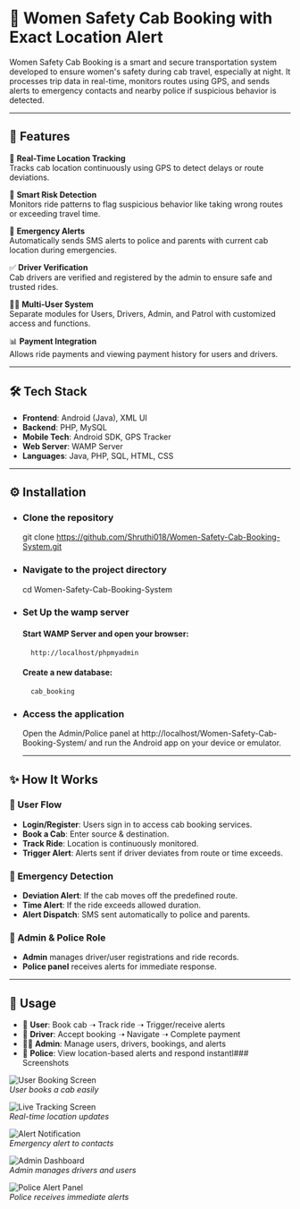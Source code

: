 # 🚕 Women Safety Cab Booking with Exact Location Alert

Women Safety Cab Booking is a smart and secure transportation system developed to ensure women's safety during cab travel, especially at night. It processes trip data in real-time, monitors routes using GPS, and sends alerts to emergency contacts and nearby police if suspicious behavior is detected.

---

## 🚀 Features

📍 **Real-Time Location Tracking**  
Tracks cab location continuously using GPS to detect delays or route deviations.

🧠 **Smart Risk Detection**  
Monitors ride patterns to flag suspicious behavior like taking wrong routes or exceeding travel time.

📨 **Emergency Alerts**  
Automatically sends SMS alerts to police and parents with current cab location during emergencies.

✅ **Driver Verification**  
Cab drivers are verified and registered by the admin to ensure safe and trusted rides.

👩‍💼 **Multi-User System**  
Separate modules for Users, Drivers, Admin, and Patrol with customized access and functions.

📊 **Payment Integration**  
Allows ride payments and viewing payment history for users and drivers.

---

## 🛠️ Tech Stack

- **Frontend**: Android (Java), XML UI  
- **Backend**: PHP, MySQL  
- **Mobile Tech**: Android SDK, GPS Tracker  
- **Web Server**: WAMP Server  
- **Languages**: Java, PHP, SQL, HTML, CSS

---

## ⚙️ Installation
 - ### Clone the repository
    git clone https://github.com/Shruthi018/Women-Safety-Cab-Booking-System.git
 - ### Navigate to the project directory
    cd Women-Safety-Cab-Booking-System
 - ### Set Up the  wamp server
    #### Start WAMP Server and open your browser:
         http://localhost/phpmyadmin
    #### Create a new database:
         cab_booking
 - ### Access the application
    Open the Admin/Police panel at http://localhost/Women-Safety-Cab-Booking-System/ and run the Android app on your device or emulator.

   ---
   
## ✨ How It Works

### 🔐 User Flow
- **Login/Register**: Users sign in to access cab booking services.
- **Book a Cab**: Enter source & destination.
- **Track Ride**: Location is continuously monitored.
- **Trigger Alert**: Alerts sent if driver deviates from route or time exceeds.

### 🚨 Emergency Detection
- **Deviation Alert**: If the cab moves off the predefined route.
- **Time Alert**: If the ride exceeds allowed duration.
- **Alert Dispatch**: SMS sent automatically to police and parents.

### 👮 Admin & Police Role
- **Admin** manages driver/user registrations and ride records.
- **Police panel** receives alerts for immediate response.

---

## 📜 Usage

- 👩 **User**: Book cab ➝ Track ride ➝ Trigger/receive alerts  
- 🚖 **Driver**: Accept booking ➝ Navigate ➝ Complete payment  
- 🧑‍💻 **Admin**: Manage users, drivers, bookings, and alerts  
- 👮 **Police**: View location-based alerts and respond instantl### Screenshots

![User Booking Screen](path/to/booking-screen.png)  
*User books a cab easily*

![Live Tracking Screen](path/to/tracking-screen.png)  
*Real-time location updates*

![Alert Notification](path/to/alert-notification.png)  
*Emergency alert to contacts*

![Admin Dashboard](path/to/admin-dashboard.png)  
*Admin manages drivers and users*

![Police Alert Panel](path/to/police-panel.png)  
*Police receives immediate alerts*
